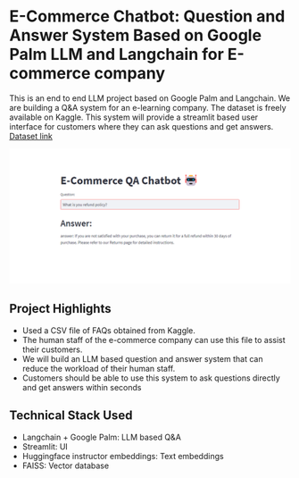 
# E-Commerce Chatbot: Question and Answer System Based on Google Palm LLM and Langchain for E-commerce company  

This is an end to end LLM project based on Google Palm and Langchain. We are building a Q&A system for an e-learning company.
The dataset is freely available on Kaggle. This system will provide a streamlit based user interface for customers where they can ask questions and get answers.
[Dataset link](https://www.kaggle.com/datasets/saadmakhdoom/ecommerce-faq-chatbot-dataset/)

![](ECommerceChatbot.png)

## Project Highlights

- Used a CSV file of FAQs obtained from Kaggle. 
- The human staff of the e-commerce company can use this file to assist their customers.
- We will build an LLM based question and answer system that can reduce the workload of their human staff.
- Customers should be able to use this system to ask questions directly and get answers within seconds

## Technical Stack Used
  - Langchain + Google Palm: LLM based Q&A
  - Streamlit: UI
  - Huggingface instructor embeddings: Text embeddings
  - FAISS: Vector database
